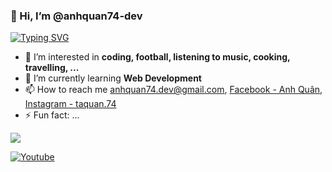  ### 👋 Hi, I’m @anhquan74-dev 

[![Typing SVG](https://readme-typing-svg.herokuapp.com?color=%2336BCF7&size=22&center=true&vCenter=true&lines=I'm+trying+to+be+a+web+developer)](https://git.io/typing-svg)

- 👀 I’m interested in **coding, football, listening to music, cooking, travelling, ...**
- 🌱 I’m currently learning **Web Development**
- 📫 How to reach me [anhquan74.dev@gmail.com](), [Facebook - Anh Quân](https://www.facebook.com/anhquan74.dev/), [Instagram - taquan.74](https://www.instagram.com/taquan.74/)
- ⚡ Fun fact: ...

<img src="https://github-readme-stats.vercel.app/api?username=anhquan74-dev&&show_icons=true&title_color=ffffff&icon_color=bb2acf&text_color=daf7dc&bg_color=151515">

<!---
anhquan74-dev/anhquan74-dev is a ✨ special ✨ repository because its `README.md` (this file) appears on your GitHub profile.
You can click the Preview link to take a look at your changes.
--->
 



[![Youtube](https://camo.githubusercontent.com/e320c63896477cad8993265f92430e13bf05d067d648127e1a3fe84a2a9986c3/68747470733a2f2f692e696d6775722e636f6d2f716958753762322e706e67 "Youtube")](https://www.youtube.com/channel/UCzSF_0BkfOMPbwAD0ZwHmIQ)         
